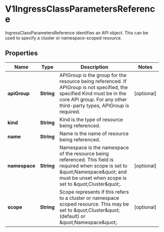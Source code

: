 

# V1IngressClassParametersReference

IngressClassParametersReference identifies an API object. This can be used to specify a cluster or namespace-scoped resource.

## Properties

| Name | Type | Description | Notes |
|------------ | ------------- | ------------- | -------------|
|**apiGroup** | **String** | APIGroup is the group for the resource being referenced. If APIGroup is not specified, the specified Kind must be in the core API group. For any other third-party types, APIGroup is required. |  [optional] |
|**kind** | **String** | Kind is the type of resource being referenced. |  |
|**name** | **String** | Name is the name of resource being referenced. |  |
|**namespace** | **String** | Namespace is the namespace of the resource being referenced. This field is required when scope is set to \&quot;Namespace\&quot; and must be unset when scope is set to \&quot;Cluster\&quot;. |  [optional] |
|**scope** | **String** | Scope represents if this refers to a cluster or namespace scoped resource. This may be set to \&quot;Cluster\&quot; (default) or \&quot;Namespace\&quot;. |  [optional] |



